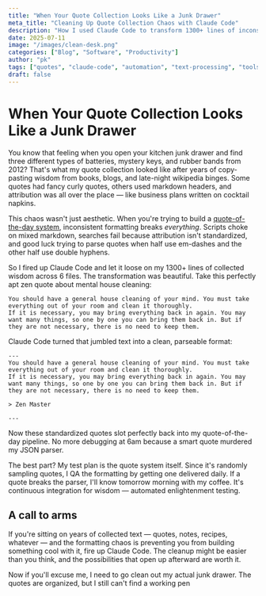 ```yaml
---
title: "When Your Quote Collection Looks Like a Junk Drawer"
meta_title: "Cleaning Up Quote Collection Chaos with Claude Code"
description: "How I used Claude Code to transform 1300+ lines of inconsistently formatted quotes into a clean, parseable format for my quote-of-the-day system"
date: 2025-07-11
image: "/images/clean-desk.png"
categories: ["Blog", "Software", "Productivity"]
author: "pk"
tags: ["quotes", "claude-code", "automation", "text-processing", "tools"]
draft: false
---
```


# When Your Quote Collection Looks Like a Junk Drawer

You know that feeling when you open your kitchen junk drawer and find three different types of batteries, mystery keys, and rubber bands from 2012? That's what my quote collection looked like after years of copy-pasting wisdom from books, blogs, and late-night wikipedia binges. Some quotes had fancy curly quotes, others used markdown headers, and attribution was all over the place — like business plans written on cocktail napkins.

This chaos wasn't just aesthetic. When you're trying to build a [quote-of-the-day system](https://paulkarayan.com/blog/build-your-own-quote-of-the-day/), inconsistent formatting breaks _everything_. Scripts choke on mixed markdown, searches fail because attribution isn't standardized, and good luck trying to parse quotes when half use em-dashes and the other half use double hyphens.

So I fired up Claude Code and let it loose on my 1300+ lines of collected wisdom across 6 files. The transformation was beautiful. Take this perfectly apt zen quote about mental house cleaning:

```
You should have a general house cleaning of your mind. You must take everything out of your room and clean it thoroughly. 
If it is necessary, you may bring everything back in again. You may want many things, so one by one you can bring them back in. But if they are not necessary, there is no need to keep them.
```

Claude Code turned that jumbled text into a clean, parseable format:

```
---
You should have a general house cleaning of your mind. You must take everything out of your room and clean it thoroughly. 
If it is necessary, you may bring everything back in again. You may want many things, so one by one you can bring them back in. But if they are not necessary, there is no need to keep them.

> Zen Master

---
```


Now these standardized quotes slot perfectly back into my quote-of-the-day pipeline. No more debugging at 6am because a smart quote murdered my JSON parser.

The best part? My test plan is the quote system itself. Since it's randomly sampling quotes, I QA the formatting by getting one delivered daily. If a quote breaks the parser, I'll know tomorrow morning with my coffee. It's continuous integration for wisdom — automated enlightenment testing.


## A call to arms

If you're sitting on years of collected text — quotes, notes, recipes, whatever — and the formatting chaos is preventing you from building something cool with it, fire up Claude Code. The cleanup might be easier than you think, and the possibilities that open up afterward are worth it.

Now if you'll excuse me, I need to go clean out my actual junk drawer. The quotes are organized, but I still can't find a working pen